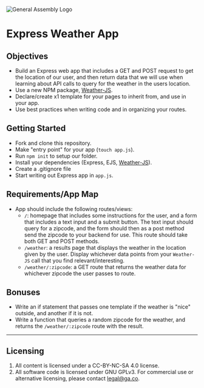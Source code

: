 ![General Assembly Logo](http://i.imgur.com/ke8USTq.png)

# Express Weather App

## Objectives
* Build an Express web app that includes a GET and POST request to get the location of our user, and then return data that we will use when learning about API calls to query for the weather in the users location. 
* Use a new NPM package, [Weather-JS](https://www.npmjs.com/package/weather-js).
* Declare/create x1 template for your pages to inherit from, and use in your app. 
* Use best practices when writing code and in organizing your routes. 

## Getting Started

* Fork and clone this repository.
* Make "entry point" for your app (`touch app.js`). 
* Run `npm init` to setup our folder. 
* Install your dependencies (Express, EJS, [Weather-JS](https://www.npmjs.com/package/weather-js)). 
* Create a .gitignore file
* Start writing out Express app in `app.js`.

## Requirements/App Map

* App should include the following routes/views:
  - `/`: homepage that includes some instructions for the user, and a form that includes a text input and a submit button. The text input should query for a zipcode, and the form should then as a post method send the zipcode to your backend for use. This route should take both GET and POST methods. 
  - `/weather`: a results page that displays the weather in the location given by the user. Display whichever data points from your `Weather-JS` call that you find relevant/interesting. 
  - `/weather/:zipcode`: a GET route that returns the weather data for whichever zipcode the user passes to route. 

## Bonuses
* Write an if statement that passes one template if the weather is "nice" outside, and another if it is not. 
* Write a function that queries a random zipcode for the weather, and returns the `/weather/:zipcode` route with the result. 

---

## Licensing
1. All content is licensed under a CC-BY-NC-SA 4.0 license.
2. All software code is licensed under GNU GPLv3. For commercial use or alternative licensing, please contact legal@ga.co.
